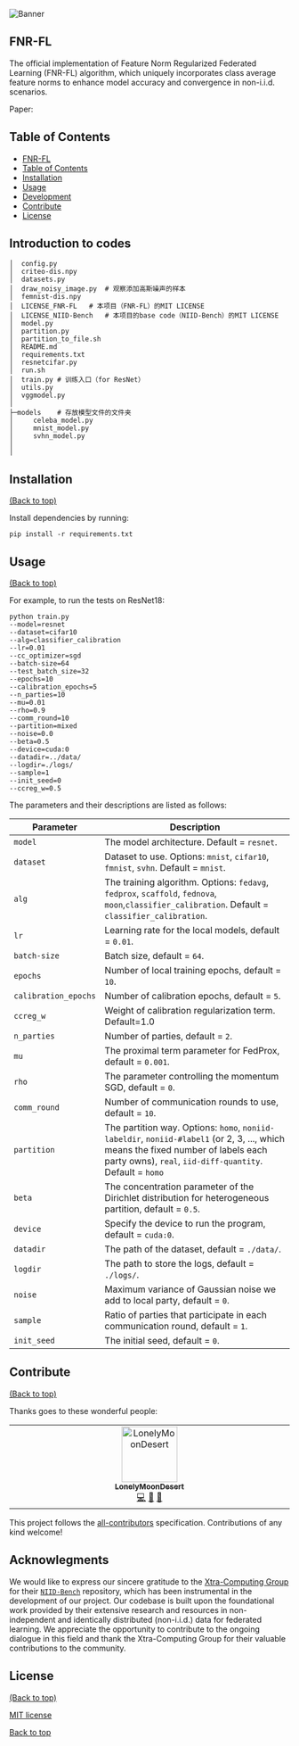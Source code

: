 ![Banner](https://cdn.jsdelivr.net/gh/LonelyMoonDesert/BlogImgBed2@main/img/20231211183533.png)

## FNR-FL

The official implementation of Feature Norm Regularized Federated Learning (FNR-FL) algorithm, which uniquely incorporates class average feature norms to enhance model accuracy and convergence in non-i.i.d. scenarios.

Paper: 



## Table of Contents

- [FNR-FL](#project-title)
- [Table of Contents](#table-of-contents)
- [Installation](#installation)
- [Usage](#usage)
- [Development](#development)
- [Contribute](#contribute)
- [License](#license)

## Introduction to codes

```shell
│  config.py
│  criteo-dis.npy
│  datasets.py
│  draw_noisy_image.py	# 观察添加高斯噪声的样本
│  femnist-dis.npy
│  LICENSE_FNR-FL	# 本项目（FNR-FL）的MIT LICENSE
│  LICENSE_NIID-Bench	# 本项目的base code（NIID-Bench）的MIT LICENSE
│  model.py
│  partition.py
│  partition_to_file.sh
│  README.md
│  requirements.txt
│  resnetcifar.py
│  run.sh
│  train.py	# 训练入口（for ResNet）
│  utils.py
│  vggmodel.py
│        
├─models	# 存放模型文件的文件夹
│     celeba_model.py
│     mnist_model.py
│     svhn_model.py
│    
│

```



## Installation

[(Back to top)](#table-of-contents)

Install dependencies by running:

```shell
pip install -r requirements.txt
```



## Usage
[(Back to top)](#table-of-contents)

For example, to run the tests on ResNet18:

```shell
python train.py 
--model=resnet
--dataset=cifar10
--alg=classifier_calibration
--lr=0.01
--cc_optimizer=sgd
--batch-size=64
--test_batch_size=32
--epochs=10
--calibration_epochs=5
--n_parties=10
--mu=0.01
--rho=0.9
--comm_round=10
--partition=mixed
--noise=0.0
--beta=0.5
--device=cuda:0
--datadir=../data/
--logdir=./logs/
--sample=1
--init_seed=0
--ccreg_w=0.5
```

The parameters and their descriptions are listed as follows:

| Parameter            | Description                                                  |
| -------------------- | ------------------------------------------------------------ |
| `model`              | The model architecture. Default = `resnet`.                  |
| `dataset`            | Dataset to use. Options: `mnist`, `cifar10`, `fmnist`, `svhn`. Default = `mnist`. |
| `alg`                | The training algorithm. Options: `fedavg`, `fedprox`, `scaffold`, `fednova`, `moon`,`classifier_calibration`. Default = `classifier_calibration`. |
| `lr`                 | Learning rate for the local models, default = `0.01`.        |
| `batch-size`         | Batch size, default = `64`.                                  |
| `epochs`             | Number of local training epochs, default = `10`.             |
| `calibration_epochs` | Number of calibration epochs, default = `5`.                 |
| `ccreg_w`            | Weight of calibration regularization term. Default=1.0       |
| `n_parties`          | Number of parties, default = `2`.                            |
| `mu`                 | The proximal term parameter for FedProx, default = `0.001`.  |
| `rho`                | The parameter controlling the momentum SGD, default = `0`.   |
| `comm_round`         | Number of communication rounds to use, default = `10`.       |
| `partition`          | The partition way. Options: `homo`, `noniid-labeldir`, `noniid-#label1` (or 2, 3, ..., which means the fixed number of labels each party owns), `real`, `iid-diff-quantity`. Default = `homo` |
| `beta`               | The concentration parameter of the Dirichlet distribution for heterogeneous partition, default = `0.5`. |
| `device`             | Specify the device to run the program, default = `cuda:0`.   |
| `datadir`            | The path of the dataset, default = `./data/`.                |
| `logdir`             | The path to store the logs, default = `./logs/`.             |
| `noise`              | Maximum variance of Gaussian noise we add to local party, default = `0`. |
| `sample`             | Ratio of parties that participate in each communication round, default = `1`. |
| `init_seed`          | The initial seed, default = `0`.                             |

## Contribute
[(Back to top)](#table-of-contents)

Thanks goes to these wonderful people:

<table>
  <tbody>
    <tr>
      <td align="center" valign="top" width="14.28%"><a href="https://github.com/LonelyMoonDesert"><img src="https://avatars.githubusercontent.com/u/56340292?v=4" width="100px;" alt="LonelyMoonDesert"/><br /><sub><b>LonelyMoonDesert</b></sub></a><br /><a href="https://github.com/LonelyMoonDesert/FNR-FL/commits?author=LonelyMoonDesert" title="Code">💻</a> <a href="" title="Design">🎨</a> <a href="" title="Ideas, Planning, & Feedback">🤔</a></td>
    </tr>
  </tbody>
</table>

This project follows the [all-contributors](https://github.com/all-contributors/all-contributors) specification. Contributions of any kind welcome!

## Acknowlegments

We would like to express our sincere gratitude to the [Xtra-Computing Group](https://github.com/Xtra-Computing) for their [`NIID-Bench`](https://github.com/Xtra-Computing/NIID-Bench) repository, which has been instrumental in the development of our project. Our codebase is built upon the foundational work provided by their extensive research and resources in non-independent and identically distributed (non-i.i.d.) data for federated learning. We appreciate the opportunity to contribute to the ongoing dialogue in this field and thank the Xtra-Computing Group for their valuable contributions to the community.

## License

[(Back to top)](#table-of-contents)

[MIT license](./LICENSE_FNR-FL)

























































[Back to top](#table-of-contents)
